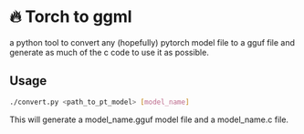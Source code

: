 # :fire: Torch to ggml

a python tool to convert any (hopefully) pytorch model file to a gguf file 
and generate as much of the c code to use it as possible.

## Usage

```sh
./convert.py <path_to_pt_model> [model_name]
```

This will generate a model_name.gguf model file and a model_name.c file.
